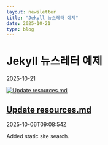 ```yaml
---
layout: newsletter
title: "Jekyll 뉴스레터 예제"
date: 2025-10-21
type: blog
---
```


<div class="newsletter-header">
    <h1>Jekyll 뉴스레터 예제</h1>
    <p class="newsletter-date">2025-10-21</p>
</div>


<div class="wide-section">
    <div class="featured-post">
        <a href="https://github.com/jekyll/jekyll/pull/9880">
            <img src="/assets/images/default-newsletter.png" alt="Update resources.md">
        </a>
        <div class="post-content">
            <h2><a href="https://github.com/jekyll/jekyll/pull/9880">Update resources.md</a></h2>
            <p class="post-date">2025-10-06T09:08:54Z</p>
            <p class="post-description">Added static site search.

<!--
  Thanks for creating a Pull Request! Before you submit, please make sure
  you've done the following:

  - I read the contributing document at https://jekyllrb.c</p>
        </div>
    </div>
</div>

<div class="grid-section">
    <div class="grid-item">
        <a href="https://github.com/jekyll/jekyll/issues/9879">
            <img src="/assets/images/default-newsletter.png" alt="[Bug]: Wildcard patterns in `exclude` don't work for collection files">
        </a>
        <h3><a href="https://github.com/jekyll/jekyll/issues/9879">[Bug]: Wildcard patterns in `exclude` don't work for collection files</a></h3>
        <p class="post-date">2025-10-02T17:25:05Z</p>
    </div>
    <div class="grid-item">
        <a href="https://github.com/jekyll/jekyll/pull/9876">
            <img src="/assets/images/default-newsletter.png" alt="Update 07-assets.md">
        </a>
        <h3><a href="https://github.com/jekyll/jekyll/pull/9876">Update 07-assets.md</a></h3>
        <p class="post-date">2025-09-18T21:01:45Z</p>
    </div>
    <div class="grid-item">
        <a href="https://github.com/jekyll/jekyll/pull/9870">
            <img src="/assets/images/default-newsletter.png" alt="docs: add CloudRay to Deployment Guide">
        </a>
        <h3><a href="https://github.com/jekyll/jekyll/pull/9870">docs: add CloudRay to Deployment Guide</a></h3>
        <p class="post-date">2025-08-30T22:15:32Z</p>
    </div>
    <div class="grid-item">
        <a href="https://github.com/jekyll/jekyll/pull/9869">
            <img src="/assets/images/default-newsletter.png" alt="fix: change to cmd/c start toopen browser on Win.">
        </a>
        <h3><a href="https://github.com/jekyll/jekyll/pull/9869">fix: change to cmd/c start toopen browser on Win.</a></h3>
        <p class="post-date">2025-08-30T12:01:42Z</p>
    </div>
</div>

<div class="grid-section">
    <div class="grid-item">
        <a href="https://github.com/jekyll/jekyll/issues/9868">
            <img src="https://github.com/user-attachments/assets/66eb5f2e-eb35-4105-a7bc-dfe3aeebedb5" alt="ReDoS Vulnerability in Jekyll LiveReload CSS URL Parsing">
        </a>
        <h3><a href="https://github.com/jekyll/jekyll/issues/9868">ReDoS Vulnerability in Jekyll LiveReload CSS URL Parsing</a></h3>
        <p class="post-date">2025-08-27T02:49:16Z</p>
    </div>
    <div class="grid-item">
        <a href="https://github.com/jekyll/jekyll/issues/9866">
            <img src="/assets/images/default-newsletter.png" alt="[Docs]:">
        </a>
        <h3><a href="https://github.com/jekyll/jekyll/issues/9866">[Docs]:</a></h3>
        <p class="post-date">2025-08-24T21:50:43Z</p>
    </div>
    <div class="grid-item">
        <a href="https://github.com/jekyll/jekyll/pull/9865">
            <img src="/assets/images/default-newsletter.png" alt="Adding blog/marketing site to showcase; removing unreachable elements">
        </a>
        <h3><a href="https://github.com/jekyll/jekyll/pull/9865">Adding blog/marketing site to showcase; removing unreachable elements</a></h3>
        <p class="post-date">2025-08-22T15:53:55Z</p>
    </div>
</div>

